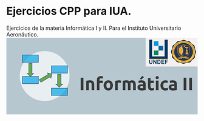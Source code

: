 # Ejercicios CPP para IUA.

<div align=”center”>
Ejercicios de la materia Informática I y II. Para el Instituto Universitario Aeronáutico.
<img src="https://github.com/thiagosequeira/college-exercises/blob/master/image.png"/>
</div>

